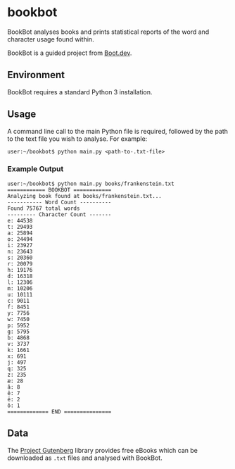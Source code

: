 # bookbot

BookBot analyses books and prints statistical reports of the word and character usage found within.

BookBot is a guided project from [Boot.dev](https://www.boot.dev).

## Environment

BookBot requires a standard Python 3 installation.

## Usage

A command line call to the main Python file is required, followed by the path to the text file you wish to analyse. For example:

```console
user:~/bookbot$ python main.py <path-to-.txt-file>
```

### Example Output

```console
user:~/bookbot$ python main.py books/frankenstein.txt
============ BOOKBOT ============ 
Analyzing book found at books/frankenstein.txt...
----------- Word Count ---------- 
Found 75767 total words
--------- Character Count -------
e: 44538
t: 29493
a: 25894
o: 24494
i: 23927
n: 23643
s: 20360
r: 20079
h: 19176
d: 16318
l: 12306
m: 10206
u: 10111
c: 9011
f: 8451
y: 7756
w: 7450
p: 5952
g: 5795
b: 4868
v: 3737
k: 1661
x: 691
j: 497
q: 325
z: 235
æ: 28
â: 8
ê: 7
ë: 2
ô: 1
============= END ===============
```

## Data

The [Project Gutenberg](https://www.gutenberg.org/) library provides free eBooks which can be downloaded as ```.txt``` files and analysed with BookBot.